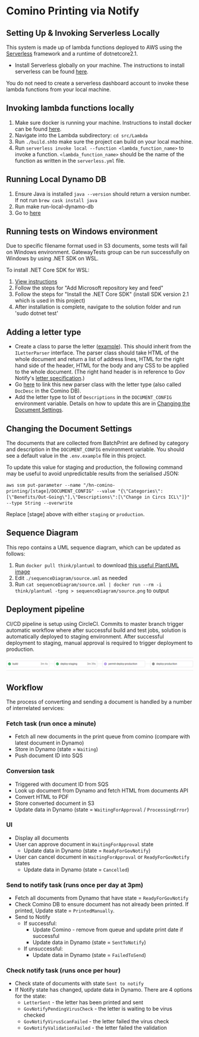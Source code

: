 # Comino Printing via Notify

## Setting Up & Invoking Serverless Locally

This system is made up of lambda functions deployed to AWS using the [Serverless](https://serverless.com/) framework and a runtime of dotnetcore2.1.

- Install Serverless globally on your machine. The instructions to install serverless can be found [here](https://serverless.com/framework/docs/getting-started/).

You do not need to create a serverless dashboard account to invoke these lambda functions from your local machine.

## Invoking lambda functions locally

1. Make sure docker is running your machine. Instructions to install docker can be found [here](https://docs.docker.com/get-docker/).
2. Navigate into the Lambda subdirectory: `cd src/Lambda`
3. Run `./build.sh`to make sure the project can build on your local machine.
4. Run `serverless invoke local --function <lambda_function_name>` to invoke a function. `<lambda_function_name>` should be the name of the function as written in the `serverless.yml` file.

## Running Local Dynamo DB

1. Ensure Java is installed `java --version` should return a version number. If not run `brew cask install java`
2. Run make run-local-dynamo-db
3. Go to [here](http://localhost:8001/)

## Running tests on Windows environment
Due to specific filename format used in S3 documents, some tests will fail on Windows environment. GatewayTests group can be run successfully on Windows by using .NET SDK on WSL.

To install .NET Core SDK for WSL:
1. [View instructions](https://docs.microsoft.com/en-us/dotnet/core/install/linux-package-manager-ubuntu-1910)
  2. Follow the steps for "Add Microsoft repository key and feed"
  3. Follow the steps for "Install the .NET Core SDK" (install SDK version 2.1 which is used in this project)
3. After installation is complete, navigate to the solution folder and run 'sudo dotnet test'

## Adding a letter type
- Create a class to parse the letter ([example](src/Usecases/UntestedParsers/ChangesInCircsICL.cs)). This should inherit from the `ILetterParser` interface. The parser class should take HTML of the whole document and return a list of address lines, HTML for the right hand side of the header, HTML for the body and any CSS to be applied to the whole document. (The right hand header is in reference to Gov Notify's [letter specification](https://docs.notifications.service.gov.uk/documentation/images/notify-pdf-letter-spec-v2.4.pdf).)
- Go [here](src/Usecases/ParserLookup.cs) to link this new parser class with the letter type (also called `DocDesc` in the Comino DB).
- Add the letter type to list of `Descriptions` in the `DOCUMENT_CONFIG` environment variable. Details on how to update this are in [Changing the Document Settings](#changing-the-document-settings).

## Changing the Document Settings

The documents that are collected from BatchPrint are defined by category and description in the `DOCUMENT_CONFIG` environment variable. You should see a default value in the `.env.example` file in this project.

To update this value for staging and production, the following command may be useful to avoid unpredictable results from the serialised JSON:

```
aws ssm put-parameter --name "/hn-comino-printing/[stage]/DOCUMENT_CONFIG" --value "{\"Categories\":[\"Benefits/Out-Going\"],\"Descriptions\":[\"Change in Circs ICL\"]}" --type String --overwrite
```

Replace [stage] above with either `staging` or `production`.

## Sequence Diagram

This repo contains a UML sequence diagram, which can be updated as follows:

1. Run `docker pull think/plantuml` to download [this useful PlantUML image](https://hub.docker.com/r/think/plantuml/)
2. Edit `./sequenceDiagram/source.uml` as needed
3. Run `cat sequenceDiagram/source.uml | docker run --rm -i think/plantuml -tpng > sequenceDiagram/source.png` to output

## Deployment pipeline

CI/CD pipeline is setup using CircleCI. Commits to master branch trigger automatic workflow where after successful build and test jobs, solution is automatically deployed to staging environment. After successful deployment to staging, manual approval is required to trigger deployment to production.

![CircleCI](images/CICD.gif)

## Workflow

The process of converting and sending a document is handled by a number of interrelated services:

### Fetch task (run once a minute)

- Fetch all new documents in the print queue from comino (compare with latest document in Dynamo)
- Store in Dynamo (state = `Waiting`)
- Push document ID into SQS

### Conversion task

- Triggered with document ID from SQS
- Look up document from Dynamo and fetch HTML from documents API
- Convert HTML to PDF
- Store converted document in S3
- Update data in Dynamo (state = `WaitingForApproval` / `ProcessingError`)

### UI

- Display all documents
- User can approve document in `WaitingForApproval` state
  - Update data in Dynamo (state = `ReadyForGovNotify`)
- User can cancel document in `WaitingForApproval` or `ReadyForGovNotify` states
  - Update data in Dynamo (state = `Cancelled`)

### Send to notify task (runs once per day at 3pm)

- Fetch all documents from Dynamo that have state = `ReadyForGovNotify`
- Check Comino DB to ensure document has not already been printed. If printed, Update state = `PrintedManually`.
- Send to Notify
  - If successful:
    - Update Comino - remove from queue and update print date if successful
    - Update data in Dynamo (state = `SentToNotify`)
  - If unsuccessful:
    - Update data in Dynamo (state = `FailedToSend`)

### Check notify task (runs once per hour)

- Check state of documents with state `Sent to notify`
- If Notify state has changed, update data in Dynamo. There are 4 options for the state:
  - `LetterSent` - the letter has been printed and sent
  - `GovNotifyPendingVirusCheck` - the letter is waiting to be virus checked
  - `GovNotifyVirusScanFailed` - the letter failed the virus check
  - `GovNotifyValidationFailed` - the letter failed the validation
